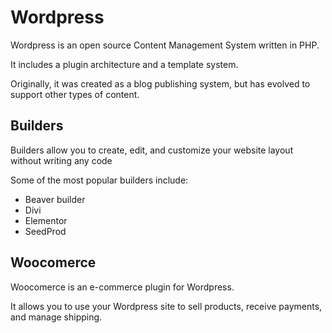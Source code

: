 # Wordpress

Wordpress is an open source Content Management System written in PHP.

It includes a plugin architecture and a template system.

Originally, it was created as a blog publishing system, but has evolved to support other types of content.

## Builders

Builders allow you to create, edit, and customize your website layout without writing any code

Some of the most popular builders include:

- Beaver builder
- Divi
- Elementor
- SeedProd

## Woocomerce

Woocomerce is an e-commerce plugin for Wordpress.

It allows you to use your Wordpress site to sell products, receive payments, and manage shipping.
